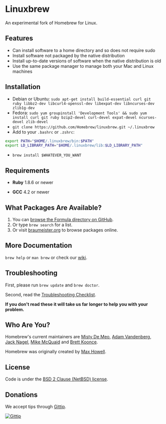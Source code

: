 Linuxbrew
=========

An experimental fork of Homebrew for Linux.

Features
--------

+ Can install software to a home directory and so does not require sudo
+ Install software not packaged by the native distribution
+ Install up-to-date versions of software when the native distribution is old
+ Use the same package manager to manage both your Mac and Linux machines 

Installation
------------

* Debian or Ubuntu: `sudo apt-get install build-essential curl git ruby libbz2-dev libcurl4-openssl-dev libexpat-dev libncurses-dev zlib1g-dev`
* Fedora: `sudo yum groupinstall 'Development Tools' && sudo yum install curl git ruby bzip2-devel curl-devel expat-devel ncurses-devel zlib-devel`
* `git clone https://github.com/Homebrew/linuxbrew.git ~/.linuxbrew`
* Add to your `.bashrc` or `.zshrc`:

 ```sh
 export PATH="$HOME/.linuxbrew/bin:$PATH"
 export LD_LIBRARY_PATH="$HOME/.linuxbrew/lib:$LD_LIBRARY_PATH"
 ```

* `brew install $WHATEVER_YOU_WANT`

Requirements
------------

* **Ruby** 1.8.6 or newer
+ **GCC** 4.2 or newer

What Packages Are Available?
----------------------------
1. You can [browse the Formula directory on GitHub][formula].
2. Or type `brew search` for a list.
3. Or visit [braumeister.org][braumeister] to browse packages online.

More Documentation
------------------
`brew help` or `man brew` or check our [wiki][].

Troubleshooting
---------------
First, please run `brew update` and `brew doctor`.

Second, read the [Troubleshooting Checklist](https://github.com/Homebrew/homebrew/wiki/troubleshooting).

**If you don't read these it will take us far longer to help you with your problem.**

Who Are You?
------------
Homebrew's current maintainers are [Misty De Meo][mistydemeo], [Adam Vandenberg][adamv], [Jack Nagel][jacknagel], [Mike McQuaid][mikemcquaid] and [Brett Koonce][asparagui].

Homebrew was originally created by [Max Howell][mxcl].

License
-------
Code is under the [BSD 2 Clause (NetBSD) license][license].

Donations
---------
We accept tips through [Gittip][tip].

[![Gittip](http://img.shields.io/gittip/Homebrew.svg)](https://www.gittip.com/Homebrew/)

[home]:http://brew.sh
[wiki]:https://github.com/Homebrew/homebrew/wiki
[mistydemeo]:https://github.com/mistydemeo
[adamv]:https://github.com/adamv
[jacknagel]:https://github.com/jacknagel
[mikemcquaid]:https://github.com/mikemcquaid
[asparagui]:https://github.com/asparagui
[mxcl]:https://github.com/mxcl
[formula]:https://github.com/Homebrew/homebrew/tree/master/Library/Formula/
[braumeister]:http://braumeister.org
[license]:https://github.com/Homebrew/homebrew/tree/master/Library/Homebrew/LICENSE
[tip]:https://www.gittip.com/Homebrew/
